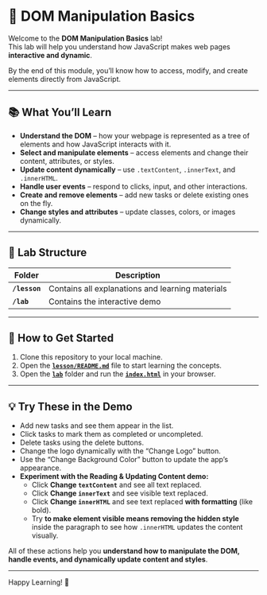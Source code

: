 # 🌳 DOM Manipulation Basics

Welcome to the **DOM Manipulation Basics** lab!  
This lab will help you understand how JavaScript makes web pages **interactive and dynamic**.

By the end of this module, you’ll know how to access, modify, and create elements directly from JavaScript.

---

## 📚 What You’ll Learn

- **Understand the DOM** – how your webpage is represented as a tree of elements and how JavaScript interacts with it.  
- **Select and manipulate elements** – access elements and change their content, attributes, or styles.  
- **Update content dynamically** – use `.textContent`, `.innerText`, and `.innerHTML`.  
- **Handle user events** – respond to clicks, input, and other interactions.  
- **Create and remove elements** – add new tasks or delete existing ones on the fly.  
- **Change styles and attributes** – update classes, colors, or images dynamically.  

---

## 📁 Lab Structure

| Folder | Description |
|--------|--------------|
| **`/lesson`** | Contains all explanations and learning materials |
| **`/lab`** | Contains the interactive demo|

---

## 🚀 How to Get Started

1. Clone this repository to your local machine.  
2. Open the **[`lesson/README.md`](lesson/README.md)** file to start learning the concepts.  
3. Open the **[`lab`](lab)** folder and run the **[`index.html`](lab/index.html.md)** in your browser.

---

## 💡 Try These in the Demo

- Add new tasks and see them appear in the list.  
- Click tasks to mark them as completed or uncompleted.  
- Delete tasks using the delete buttons.  
- Change the logo dynamically with the “Change Logo” button.  
- Use the “Change Background Color” button to update the app’s appearance.  
- **Experiment with the Reading & Updating Content demo:**  
  - Click **Change `textContent`** and see all text replaced.  
  - Click **Change `innerText`** and see visible text replaced.  
  - Click **Change `innerHTML`** and see text replaced **with formatting** (like bold).  
  - Try **to make element visible means removing the hidden style** inside the paragraph to see how `.innerHTML` updates the content visually.  

All of these actions help you **understand how to manipulate the DOM, handle events, and dynamically update content and styles**.  

---

Happy Learning! 🌱
